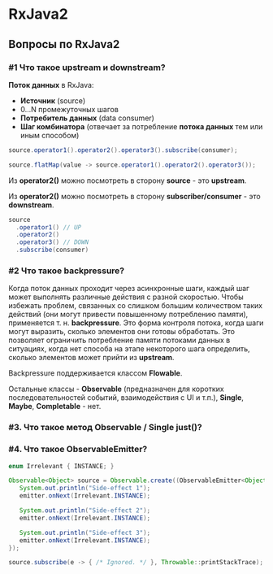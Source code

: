 # RxJava2

## Вопросы по RxJava2

### #1 Что такое upstream и downstream?

__Поток данных__ в RxJava:

* __Источник__ (source)
* 0...N промежуточных шагов
 * __Потребитель данных__ (data consumer)
 * __Шаг комбинатора__ (отвечает за потребление __потока данных__ тем или иным способом)

```java
source.operator1().operator2().operator3().subscribe(consumer);
```

```java
source.flatMap(value -> source.operator1().operator2().operator3());
```

Из __operator2()__ можно посмотреть в сторону __source__ - это __upstream__.

Из __operator2()__ можно посмотреть в сторону __subscriber/consumer__ - это __downstream__.

```java
source         
  .operator1() // UP
  .operator2() 
  .operator3() // DOWN
  .subscribe(consumer)
```

### #2 Что такое backpressure?

Когда поток данных проходит через асинхронные шаги, каждый шаг может выполнять различные действия с разной скоростью. Чтобы избежать проблем, связанных со слишком большим количеством таких действий (они могут привести повышенному потреблению памяти), применяется т. н. __backpressure__. Это форма контроля потока, когда шаги могут выразить, сколько элементов они готовы обработать. Это позволяет ограничить потребление памяти потоками данных в ситуациях, когда нет способа на этапе некоторого шага определить, сколько элементов может прийти из __upstream__.

Backpressure поддерживается классом __Flowable__. 

Остальные классы - __Observable__ (предназначен для коротких последовательностей событий, взаимодействия с UI и т.п.), __Single__, __Maybe__, __Completable__ - нет.

### #3. Что такое метод Observable / Single just()?

### #4. Что такое ObservableEmitter?

```java
enum Irrelevant { INSTANCE; }

Observable<Object> source = Observable.create((ObservableEmitter<Object> emitter) -> {
   System.out.println("Side-effect 1");
   emitter.onNext(Irrelevant.INSTANCE);

   System.out.println("Side-effect 2");
   emitter.onNext(Irrelevant.INSTANCE);

   System.out.println("Side-effect 3");
   emitter.onNext(Irrelevant.INSTANCE);
});

source.subscribe(e -> { /* Ignored. */ }, Throwable::printStackTrace);
```